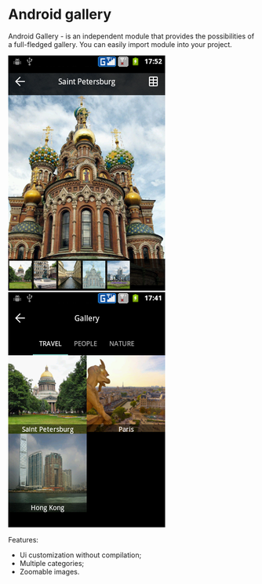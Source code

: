 # Android gallery

Android Gallery - is an independent module that provides the possibilities of a full-fledged gallery. You can easily import module into your project.

![](intro_2.png)![](intro_1.png)

Features:

* Ui customization without compilation;
* Multiple categories;
* Zoomable images.




